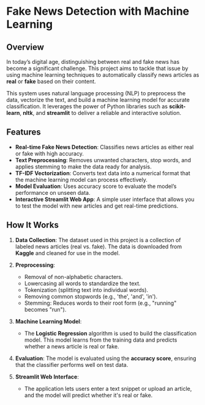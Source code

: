 # Fake News Detection with Machine Learning

## Overview

In today’s digital age, distinguishing between real and fake news has become a significant challenge. This project aims to tackle that issue by using machine learning techniques to automatically classify news articles as **real** or **fake** based on their content.

This system uses natural language processing (NLP) to preprocess the data, vectorize the text, and build a machine learning model for accurate classification. It leverages the power of Python libraries such as **scikit-learn**, **nltk**, and **streamlit** to deliver a reliable and interactive solution.

## Features

- **Real-time Fake News Detection**: Classifies news articles as either real or fake with high accuracy.
- **Text Preprocessing**: Removes unwanted characters, stop words, and applies stemming to make the data ready for analysis.
- **TF-IDF Vectorization**: Converts text data into a numerical format that the machine learning model can process effectively.
- **Model Evaluation**: Uses accuracy score to evaluate the model’s performance on unseen data.
- **Interactive Streamlit Web App**: A simple user interface that allows you to test the model with new articles and get real-time predictions.

## How It Works

1. **Data Collection**: The dataset used in this project is a collection of labeled news articles (real vs. fake). The data is downloaded from **Kaggle** and cleaned for use in the model.

2. **Preprocessing**: 
   - Removal of non-alphabetic characters.
   - Lowercasing all words to standardize the text.
   - Tokenization (splitting text into individual words).
   - Removing common stopwords (e.g., 'the', 'and', 'in').
   - Stemming: Reduces words to their root form (e.g., "running" becomes "run").

3. **Machine Learning Model**: 
   - The **Logistic Regression** algorithm is used to build the classification model. This model learns from the training data and predicts whether a news article is real or fake.

4. **Evaluation**: The model is evaluated using the **accuracy score**, ensuring that the classifier performs well on test data.

5. **Streamlit Web Interface**: 
   - The application lets users enter a text snippet or upload an article, and the model will predict whether it's real or fake.

